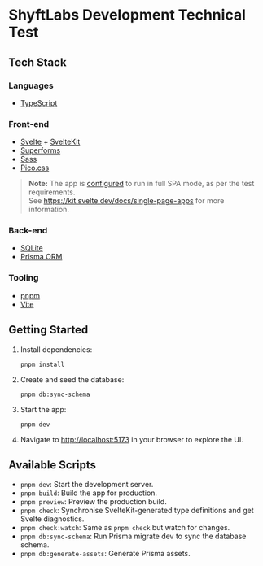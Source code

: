 # ShyftLabs Development Technical Test

## Tech Stack

### Languages
- [TypeScript](https://www.typescriptlang.org)

### Front-end
- [Svelte](https://svelte.dev) + [SvelteKit](https://kit.svelte.dev)
- [Superforms](https://superforms.rocks)
- [Sass](https://sass-lang.com)
- [Pico.css](https://picocss.com)

> **Note:** The app is [configured](src/routes/+layout.ts) to run in full SPA mode, as per the test requirements.  
See <https://kit.svelte.dev/docs/single-page-apps> for more information.

### Back-end
- [SQLite](https://sqlite.org/)
- [Prisma ORM](https://prisma.io)

### Tooling
- [pnpm](https://pnpm.io)
- [Vite](https://vitejs.dev)

## Getting Started

1. Install dependencies:

    ```pwsh
    pnpm install
    ```

1. Create and seed the database:

    ```pwsh
    pnpm db:sync-schema
    ```

1. Start the app:

    ```pwsh
    pnpm dev
    ```

1. Navigate to <http://localhost:5173> in your browser to explore the UI.

## Available Scripts
- `pnpm dev`: Start the development server.
- `pnpm build`: Build the app for production.
- `pnpm preview`: Preview the production build.
- `pnpm check`: Synchronise SvelteKit-generated type definitions and get Svelte diagnostics.
- `pnpm check:watch`: Same as `pnpm check` but watch for changes.
- `pnpm db:sync-schema`: Run Prisma migrate dev to sync the database schema.
- `pnpm db:generate-assets`: Generate Prisma assets.
